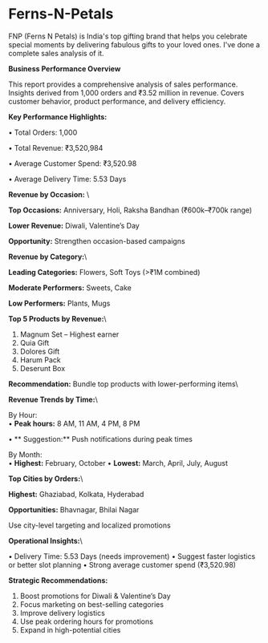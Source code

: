 # Ferns-N-Petals
FNP (Ferns N Petals) is India's top gifting brand that helps you celebrate special moments by delivering fabulous gifts to your loved ones.
I've done a complete sales analysis of it.


**Business Performance Overview**

This report provides a comprehensive analysis of sales performance. Insights derived from 1,000 orders and ₹3.52 million in revenue. Covers customer behavior, product performance, and delivery efficiency.

**Key Performance Highlights:**

• Total Orders: 1,000

• Total Revenue: ₹3,520,984

• Average Customer Spend: ₹3,520.98

• Average Delivery Time: 5.53 Days


**Revenue by Occasion:** \


**Top Occasions:** Anniversary, Holi, Raksha Bandhan (₹600k–₹700k range)

**Lower Revenue:** Diwali, Valentine’s Day

**Opportunity:** Strengthen occasion-based campaigns


**Revenue by Category:**\


**Leading Categories:** Flowers, Soft Toys (>₹1M combined)

**Moderate Performers:** Sweets, Cake

**Low Performers:** Plants, Mugs


**Top 5 Products by Revenue:**\


1. Magnum Set – Highest earner
2. Quia Gift
3. Dolores Gift
4. Harum Pack
5. Deserunt Box

**Recommendation:** Bundle top products with lower-performing items\


**Revenue Trends by Time:**\


By Hour:\
• **Peak hours:** 8 AM, 11 AM, 4 PM, 8 PM

• ** Suggestion:** Push notifications during peak times

By Month:\
• **Highest:** February, October
• **Lowest:** March, April, July, August


**Top Cities by Orders:**\


**Highest:** Ghaziabad, Kolkata, Hyderabad

**Opportunities:** Bhavnagar, Bhilai Nagar

Use city-level targeting and localized promotions


**Operational Insights:**\


• Delivery Time: 5.53 Days (needs improvement)
• Suggest faster logistics or better slot planning
• Strong average customer spend (₹3,520.98)

**Strategic Recommendations:**
1. Boost promotions for Diwali & Valentine’s Day
2. Focus marketing on best-selling categories
3. Improve delivery logistics
4. Use peak ordering hours for promotions
5. Expand in high-potential cities
